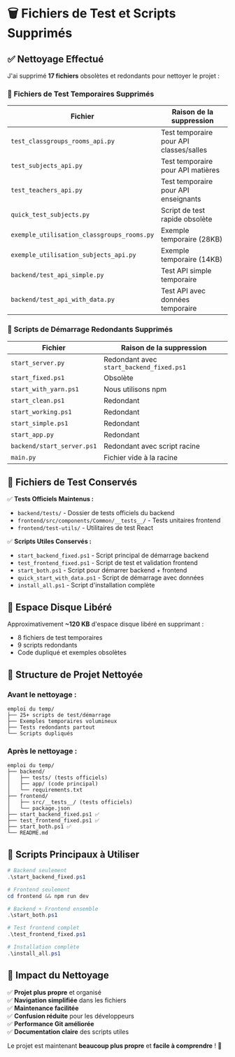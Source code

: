 # 🗑️ Fichiers de Test et Scripts Supprimés

## ✅ Nettoyage Effectué

J'ai supprimé **17 fichiers** obsolètes et redondants pour nettoyer le projet :

### 🧪 **Fichiers de Test Temporaires Supprimés**

| Fichier | Raison de la suppression |
|---------|-------------------------|
| `test_classgroups_rooms_api.py` | Test temporaire pour API classes/salles |
| `test_subjects_api.py` | Test temporaire pour API matières |
| `test_teachers_api.py` | Test temporaire pour API enseignants |
| `quick_test_subjects.py` | Script de test rapide obsolète |
| `exemple_utilisation_classgroups_rooms.py` | Exemple temporaire (28KB) |
| `exemple_utilisation_subjects_api.py` | Exemple temporaire (14KB) |
| `backend/test_api_simple.py` | Test API simple temporaire |
| `backend/test_api_with_data.py` | Test API avec données temporaire |

### 🚀 **Scripts de Démarrage Redondants Supprimés**

| Fichier | Raison de la suppression |
|---------|-------------------------|
| `start_server.py` | Redondant avec `start_backend_fixed.ps1` |
| `start_fixed.ps1` | Obsolète |
| `start_with_yarn.ps1` | Nous utilisons npm |
| `start_clean.ps1` | Redondant |
| `start_working.ps1` | Redondant |
| `start_simple.ps1` | Redondant |
| `start_app.py` | Redondant |
| `backend/start_server.ps1` | Redondant avec script racine |
| `main.py` | Fichier vide à la racine |

## 📁 **Fichiers de Test Conservés**

✅ **Tests Officiels Maintenus :**
- `backend/tests/` - Dossier de tests officiels du backend
- `frontend/src/components/Common/__tests__/` - Tests unitaires frontend
- `frontend/test-utils/` - Utilitaires de test React

✅ **Scripts Utiles Conservés :**
- `start_backend_fixed.ps1` - Script principal de démarrage backend
- `test_frontend_fixed.ps1` - Script de test et validation frontend
- `start_both.ps1` - Script pour démarrer backend + frontend
- `quick_start_with_data.ps1` - Script de démarrage avec données
- `install_all.ps1` - Script d'installation complète

## 💾 **Espace Disque Libéré**

Approximativement **~120 KB** d'espace disque libéré en supprimant :
- 8 fichiers de test temporaires
- 9 scripts redondants
- Code dupliqué et exemples obsolètes

## 🎯 **Structure de Projet Nettoyée**

### Avant le nettoyage :
```
emploi du temp/
├── 25+ scripts de test/démarrage
├── Exemples temporaires volumineux
├── Tests redondants partout
└── Scripts dupliqués
```

### Après le nettoyage :
```
emploi du temp/
├── backend/
│   ├── tests/ (tests officiels)
│   ├── app/ (code principal)
│   └── requirements.txt
├── frontend/
│   ├── src/__tests__/ (tests officiels)
│   └── package.json
├── start_backend_fixed.ps1 ✅
├── test_frontend_fixed.ps1 ✅
├── start_both.ps1 ✅
└── README.md
```

## 🚦 **Scripts Principaux à Utiliser**

```powershell
# Backend seulement
.\start_backend_fixed.ps1

# Frontend seulement  
cd frontend && npm run dev

# Backend + Frontend ensemble
.\start_both.ps1

# Test frontend complet
.\test_frontend_fixed.ps1

# Installation complète
.\install_all.ps1
```

## 📝 **Impact du Nettoyage**

✅ **Projet plus propre** et organisé  
✅ **Navigation simplifiée** dans les fichiers  
✅ **Maintenance facilitée**  
✅ **Confusion réduite** pour les développeurs  
✅ **Performance Git améliorée**  
✅ **Documentation claire** des scripts utiles  

Le projet est maintenant **beaucoup plus propre** et **facile à comprendre** ! 🎉 